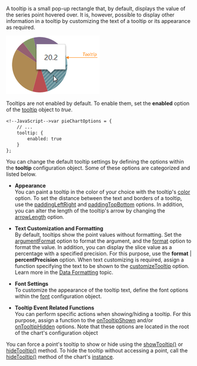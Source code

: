 A tooltip is a small pop-up rectangle that, by default, displays the value of the series point hovered over. It is, however, possible to display other information in a tooltip by customizing the text of a tooltip or its appearance as required.

![PieChartTooltip](/images/ChartJS/PieChartTooltip.png)

Tooltips are not enabled by default. To enable them, set the **enabled** option of the [tooltip](/api-reference/20%20Data%20Visualization%20Widgets/BaseChart/1%20Configuration/tooltip '/Documentation/ApiReference/Data_Visualization_Widgets/dxPieChart/Configuration/tooltip/') object to *true*.

    <!--JavaScript-->var pieChartOptions = {
        // ...
		tooltip: {
			enabled: true
		}
    };

You can change the default tooltip settings by defining the options within the **tooltip** configuration object. Some of these options are categorized and listed below.

* **Appearance**    
You can paint a tooltip in the color of your choice with the tooltip's [color](/api-reference/20%20Data%20Visualization%20Widgets/BaseWidget/1%20Configuration/tooltip/color.md '/Documentation/ApiReference/Data_Visualization_Widgets/dxPieChart/Configuration/tooltip/#color') option. To set the distance between the text and borders of a tooltip, use the [paddingLeftRight](/api-reference/20%20Data%20Visualization%20Widgets/BaseWidget/1%20Configuration/tooltip/paddingLeftRight.md '/Documentation/ApiReference/Data_Visualization_Widgets/dxPieChart/Configuration/tooltip/#paddingLeftRight') and [paddingTopBottom](/api-reference/20%20Data%20Visualization%20Widgets/BaseWidget/1%20Configuration/tooltip/paddingTopBottom.md '/Documentation/ApiReference/Data_Visualization_Widgets/dxPieChart/Configuration/tooltip/#paddingTopBottom') options. In addition, you can alter the length of the tooltip's arrow by changing the [arrowLength](/api-reference/20%20Data%20Visualization%20Widgets/BaseWidget/1%20Configuration/tooltip/arrowLength.md '/Documentation/ApiReference/Data_Visualization_Widgets/dxPieChart/Configuration/tooltip/#arrowLength') option.

* **Text Customization and Formatting**    
By default, tooltips show the point values without formatting. Set the [argumentFormat](/api-reference/20%20Data%20Visualization%20Widgets/BaseChart/1%20Configuration/tooltip/argumentFormat.md '/Documentation/ApiReference/Data_Visualization_Widgets/dxPieChart/Configuration/tooltip/#argumentFormat') option to format the argument, and the [format](/api-reference/20%20Data%20Visualization%20Widgets/BaseWidget/1%20Configuration/tooltip/format.md '/Documentation/ApiReference/Data_Visualization_Widgets/dxPieChart/Configuration/tooltip/#format') option to format the value. In addition, you can display the slice value as a percentage with a specified precision. For this purpose, use the **format** | **percentPrecision** option. When text customizing is required, assign a function specifying the text to be shown to the [customizeTooltip](/api-reference/20%20Data%20Visualization%20Widgets/15%20dxPieChart/1%20Configuration/tooltip/customizeTooltip.md '/Documentation/ApiReference/Data_Visualization_Widgets/dxPieChart/Configuration/tooltip/#customizeTooltip') option. Learn more in the [Data Formatting](/concepts/20%20Data%20Visualization/40%20Common/30%20Data%20Formatting '/Documentation/Guide/Data_Visualization/Common/Data_Formatting/') topic.

* **Font Settings**    
To customize the appearance of the tooltip text, define the font options within the [font](/api-reference/20%20Data%20Visualization%20Widgets/BaseWidget/1%20Configuration/tooltip/font '/Documentation/ApiReference/Data_Visualization_Widgets/dxPieChart/Configuration/tooltip/font/') configuration object.

* **Tooltip Event Related Functions**    
You can perform specific actions when showing/hiding a tooltip. For this purpose, assign a function to the [onTooltipShown](/api-reference/20%20Data%20Visualization%20Widgets/BaseChart/1%20Configuration/onTooltipShown.md '/Documentation/ApiReference/Data_Visualization_Widgets/dxPieChart/Configuration/#onTooltipShown') and/or [onTooltipHidden](/api-reference/20%20Data%20Visualization%20Widgets/BaseChart/1%20Configuration/onTooltipHidden.md '/Documentation/ApiReference/Data_Visualization_Widgets/dxPieChart/Configuration/#onTooltipHidden') options. Note that these options are located in the root of the chart's configuration object

You can force a point's tooltip to show or hide using the [showTooltip()](/api-reference/20%20Data%20Visualization%20Widgets/BaseChart/7%20Chart%20Elements/Point/3%20Methods/showTooltip().md '/Documentation/ApiReference/Data_Visualization_Widgets/dxPieChart/Chart_Elements/Point/Methods/#showTooltip') or [hideTooltip()](/api-reference/20%20Data%20Visualization%20Widgets/BaseChart/7%20Chart%20Elements/Point/3%20Methods/hideTooltip().md '/Documentation/ApiReference/Data_Visualization_Widgets/dxPieChart/Chart_Elements/Point/Methods/#hideTooltip') method. To hide the tooltip without accessing a point, call the [hideTooltip()](/api-reference/20%20Data%20Visualization%20Widgets/BaseChart/3%20Methods/hideTooltip().md '/Documentation/ApiReference/Data_Visualization_Widgets/dxPieChart/Methods/#hideTooltip') method of the chart's [instance](/api-reference/10%20UI%20Widgets/Component/3%20Methods/instance().md '/Documentation/ApiReference/Data_Visualization_Widgets/dxPieChart/Methods/#instance').
